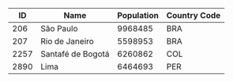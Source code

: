 | ID |  Name | Population | Country Code |
| --- | --- | --- | --- | 
| 206 | São Paulo | 9968485 | BRA | 
| 207 | Rio de Janeiro | 5598953 | BRA | 
| 2257 | Santafé de Bogotá | 6260862 | COL | 
| 2890 | Lima | 6464693 | PER | 
